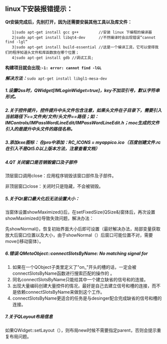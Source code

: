 ## linux下安装报错提示：

**Qt安装完成后，先别打开，因为还需要安装其他工具以及库文件：**

```
   1|sudo apt-get install gcc g++         //安装 linux 下编程的编译器
   2|sudo apt-get install libqt4-dev      //不然编译时会出现错误“cannot find -lgl”
   3|sudo apt-get install build-essential //这是一个编译工具，它可以使得我们的程序知道头文件和库函数放在哪个位置；
   4|sudo apt-get install gdb //调试工具;
```

 **构建项目就会出现:`-1: error: cannot find -lGL`**

***解决方法：***`sudo apt-get install libgl1-mesa-dev`



##### 1.设置Qss时，QWidget[IMLoginWidget=true]，key不加双引号，默认字符串形式。

##### 2.关于控件提升，控件提升中头文件包含注意，如果头文件在子目录下，需要引入当前路径下==文件夹/文件/头文件==路径；如：IMControls/IMPassWordLineEdit/IMPassWordLineEdit.h；moc生成的文件引入的是提升中头文件的路径名称。

##### 3.添加exe图标： 在pro中添加：RC_ICONS = myappico.ico（百度创建文件.rc在引入不是Qt5.0以上版本方法，注意查看文档）

##### 4.QT 关闭窗口是否销毁窗口及子部件

顶层窗口调用close：应用程序销毁该窗口部件及子部件。

非顶层窗口close：关闭时只是隐藏，不会被销毁。

##### 5.关于Qt窗口最大化后无法设置大小：

当窗体设置showMaximized()后，在setFixedSize(QSize&)窗体后，再次设置showMaximized()导致失效问题，解决办法：

先showNormal()，恢复初始界面大小后即可设置（最好解决办法，局部变量获取放大后窗口位置以及大小，由于showNormal（）后窗口可能位置不对，需要move()移动窗体）。

##### 6.错误:QMetaObject::connectSlotsByName: No matching signal for

1. 如果在一个QObject子类里定义了"on_"开头的槽的话，一定会被connectSlotsByName函数进行搜索匹配的操作的 。
2. 同名connectSlotsByName只能给其中一个建立缺省的信号和的连接。
3. 出现大量编码创建大量控件的情况，最好是自己去建立信号和槽的连接，而不是依赖connectSlotsByName来做到这个工作。
4. connectSlotsByName更适合的任务是与desinger配合完成缺省的信号和槽的连接。

##### 7.关于QLayout布局信息

如果QWidget::setLayout（），则布局new时候不需要指定parent，否则会提示重复布局问题。